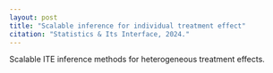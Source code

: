 ```yaml
---
layout: post
title: "Scalable inference for individual treatment effect"
citation: "Statistics & Its Interface, 2024."
---
```


Scalable ITE inference methods for heterogeneous treatment effects.
